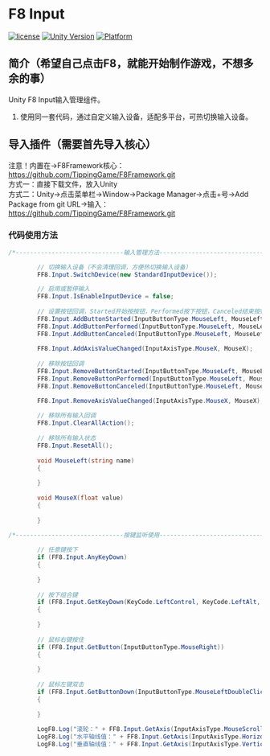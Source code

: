 # F8 Input

[![license](http://img.shields.io/badge/license-MIT-green.svg)](https://opensource.org/licenses/MIT) 
[![Unity Version](https://img.shields.io/badge/unity-2021.3.15f1-blue)](https://unity.com) 
[![Platform](https://img.shields.io/badge/platform-Win%20%7C%20Android%20%7C%20iOS%20%7C%20Mac%20%7C%20Linux%20%7C%20WebGL-orange)]() 

## 简介（希望自己点击F8，就能开始制作游戏，不想多余的事）
Unity F8 Input输入管理组件。
1. 使用同一套代码，通过自定义输入设备，适配多平台，可热切换输入设备。

## 导入插件（需要首先导入核心）
注意！内置在->F8Framework核心：https://github.com/TippingGame/F8Framework.git  
方式一：直接下载文件，放入Unity  
方式二：Unity->点击菜单栏->Window->Package Manager->点击+号->Add Package from git URL->输入：https://github.com/TippingGame/F8Framework.git  

### 代码使用方法
```C#
/*------------------------------输入管理方法------------------------------*/

        // 切换输入设备（不会清理回调，方便热切换输入设备）
        FF8.Input.SwitchDevice(new StandardInputDevice());

        // 启用或暂停输入
        FF8.Input.IsEnableInputDevice = false;
        
        // 设置按钮回调，Started开始按按钮，Performed按下按钮，Canceled结束按钮
        FF8.Input.AddButtonStarted(InputButtonType.MouseLeft, MouseLeft);
        FF8.Input.AddButtonPerformed(InputButtonType.MouseLeft, MouseLeft);
        FF8.Input.AddButtonCanceled(InputButtonType.MouseLeft, MouseLeft);
        
        FF8.Input.AddAxisValueChanged(InputAxisType.MouseX, MouseX);
        
        // 移除按钮回调
        FF8.Input.RemoveButtonStarted(InputButtonType.MouseLeft, MouseLeft);
        FF8.Input.RemoveButtonPerformed(InputButtonType.MouseLeft, MouseLeft);
        FF8.Input.RemoveButtonCanceled(InputButtonType.MouseLeft, MouseLeft);

        FF8.Input.RemoveAxisValueChanged(InputAxisType.MouseX, MouseX);
        
        // 移除所有输入回调
        FF8.Input.ClearAllAction();
        
        // 移除所有输入状态
        FF8.Input.ResetAll();
        
        void MouseLeft(string name)
        {
            
        }
        
        void MouseX(float value)
        {
        
        }

/*------------------------------按键监听使用------------------------------*/
        
        // 任意键按下
        if (FF8.Input.AnyKeyDown)
        {
            
        }
        
        // 按下组合键
        if (FF8.Input.GetKeyDown(KeyCode.LeftControl, KeyCode.LeftAlt, KeyCode.M))
        {
            
        }
        
        // 鼠标右键按住
        if (FF8.Input.GetButton(InputButtonType.MouseRight))
        {
            
        }
        
        // 鼠标左键双击
        if (FF8.Input.GetButtonDown(InputButtonType.MouseLeftDoubleClick))
        {
            
        }
        
        LogF8.Log("滚轮：" + FF8.Input.GetAxis(InputAxisType.MouseScrollWheel));
        LogF8.Log("水平轴线值：" + FF8.Input.GetAxis(InputAxisType.Horizontal));
        LogF8.Log("垂直轴线值：" + FF8.Input.GetAxis(InputAxisType.Vertical));
```


